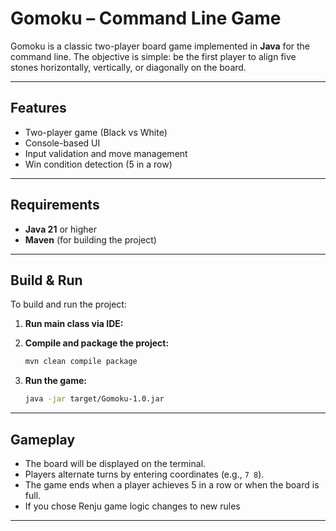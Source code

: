 # Gomoku – Command Line Game

Gomoku is a classic two-player board game implemented in **Java** for the command line. The objective is simple: be the first player to align five stones horizontally, vertically, or diagonally on the board.

---

## Features

- Two-player game (Black vs White)
- Console-based UI
- Input validation and move management
- Win condition detection (5 in a row)

---

##  Requirements

- **Java 21** or higher
- **Maven** (for building the project)

---

##  Build & Run

To build and run the project:

1. **Run main class via IDE:**


2. **Compile and package the project:**
   ```bash
   mvn clean compile package
   ```

3. **Run the game:**
   ```bash
   java -jar target/Gomoku-1.0.jar
   ```

---

## Gameplay

- The board will be displayed on the terminal.
- Players alternate turns by entering coordinates (e.g., `7 8`).
- The game ends when a player achieves 5 in a row or when the board is full.
- If you chose Renju game logic changes to new rules


---